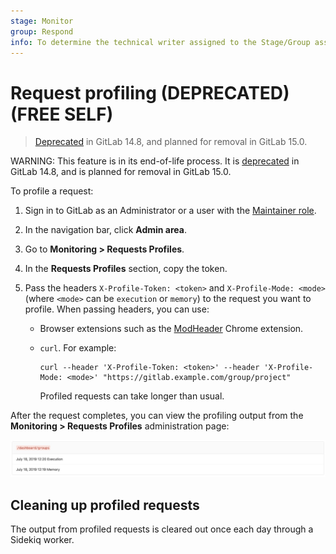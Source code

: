 ```yaml
---
stage: Monitor
group: Respond
info: To determine the technical writer assigned to the Stage/Group associated with this page, see https://about.gitlab.com/handbook/engineering/ux/technical-writing/#assignments
---
```


# Request profiling (DEPRECATED) **(FREE SELF)**

> [Deprecated](https://gitlab.com/gitlab-org/gitlab/-/issues/352488) in GitLab 14.8, and planned for removal in GitLab 15.0.

WARNING:
This feature is in its end-of-life process. It is [deprecated](https://gitlab.com/gitlab-org/gitlab/-/issues/352488)
in GitLab 14.8, and is planned for removal in GitLab 15.0.

To profile a request:

1. Sign in to GitLab as an Administrator or a user with the [Maintainer role](../../../user/permissions.md).
1. In the navigation bar, click **Admin area**.
1. Go to **Monitoring > Requests Profiles**.
1. In the **Requests Profiles** section, copy the token.
1. Pass the headers `X-Profile-Token: <token>` and `X-Profile-Mode: <mode>`(where
   `<mode>` can be `execution` or `memory`) to the request you want to profile. When
   passing headers, you can use:

   - Browser extensions such as the
     [ModHeader](https://chrome.google.com/webstore/detail/modheader/idgpnmonknjnojddfkpgkljpfnnfcklj)
     Chrome extension.
   - `curl`. For example:

     ```shell
     curl --header 'X-Profile-Token: <token>' --header 'X-Profile-Mode: <mode>' "https://gitlab.example.com/group/project"
     ```

     Profiled requests can take longer than usual.

After the request completes, you can view the profiling output from the
**Monitoring > Requests Profiles** administration page:

![Profiling output](img/request_profile_result.png)

## Cleaning up profiled requests

The output from profiled requests is cleared out once each day through a
Sidekiq worker.
